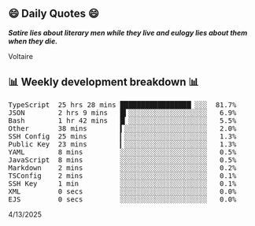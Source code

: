 ## 😄 Daily Quotes 😄

_**Satire lies about literary men while they live and eulogy lies about them when they die.**_

Voltaire



## 📊 Weekly development breakdown 📊

<pre>TypeScript  25 hrs 28 mins █████████████████▏░░░  81.7%
JSON        2 hrs 9 mins   █▍░░░░░░░░░░░░░░░░░░░   6.9%
Bash        1 hr 42 mins   █▏░░░░░░░░░░░░░░░░░░░   5.5%
Other       38 mins        ▍░░░░░░░░░░░░░░░░░░░░   2.0%
SSH Config  25 mins        ▎░░░░░░░░░░░░░░░░░░░░   1.3%
Public Key  23 mins        ▎░░░░░░░░░░░░░░░░░░░░   1.3%
YAML        8 mins         ░░░░░░░░░░░░░░░░░░░░░   0.5%
JavaScript  8 mins         ░░░░░░░░░░░░░░░░░░░░░   0.5%
Markdown    2 mins         ░░░░░░░░░░░░░░░░░░░░░   0.2%
TSConfig    2 mins         ░░░░░░░░░░░░░░░░░░░░░   0.1%
SSH Key     1 min          ░░░░░░░░░░░░░░░░░░░░░   0.1%
XML         0 secs         ░░░░░░░░░░░░░░░░░░░░░   0.0%
EJS         0 secs         ░░░░░░░░░░░░░░░░░░░░░   0.0%</pre>

4/13/2025